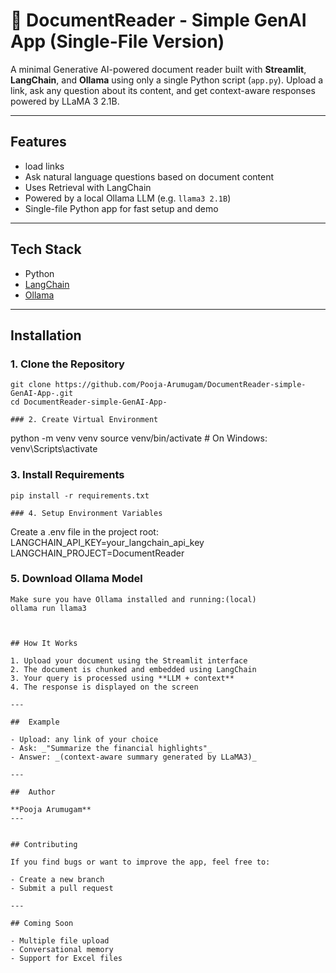 # 📄 DocumentReader - Simple GenAI App (Single-File Version)

A minimal Generative AI-powered document reader built with **Streamlit**, **LangChain**, and **Ollama** using only a single Python script (`app.py`). Upload a link, ask any question about its content, and get context-aware responses powered by LLaMA 3 2.1B.

---

## Features

- load links
- Ask natural language questions based on document content
- Uses Retrieval with LangChain
- Powered by a local Ollama LLM (e.g. `llama3 2.1B`)
- Single-file Python app for fast setup and demo

---

## Tech Stack

- Python
- [LangChain](https://www.langchain.com/)
- [Ollama](https://ollama.com/)
---

## Installation

### 1. Clone the Repository

```
git clone https://github.com/Pooja-Arumugam/DocumentReader-simple-GenAI-App-.git
cd DocumentReader-simple-GenAI-App-

### 2. Create Virtual Environment

```
python -m venv venv
source venv/bin/activate  # On Windows: venv\Scripts\activate

### 3. Install Requirements
```
pip install -r requirements.txt

### 4. Setup Environment Variables
```
Create a .env file in the project root:
LANGCHAIN_API_KEY=your_langchain_api_key
LANGCHAIN_PROJECT=DocumentReader

### 5. Download Ollama Model
```
Make sure you have Ollama installed and running:(local)
ollama run llama3



## How It Works

1. Upload your document using the Streamlit interface  
2. The document is chunked and embedded using LangChain  
3. Your query is processed using **LLM + context** 
4. The response is displayed on the screen  

---

##  Example

- Upload: any link of your choice  
- Ask: _"Summarize the financial highlights"_  
- Answer: _(context-aware summary generated by LLaMA3)_

---

##  Author

**Pooja Arumugam**  
---


## Contributing

If you find bugs or want to improve the app, feel free to:

- Create a new branch  
- Submit a pull request  

---

## Coming Soon

- Multiple file upload  
- Conversational memory  
- Support for Excel files

